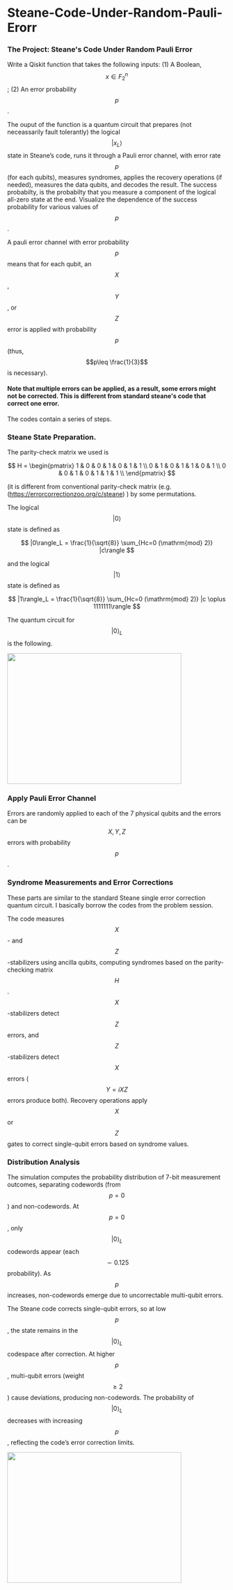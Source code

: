 # Steane-Code-Under-Random-Pauli-Erorr

### The Project: Steane's Code Under Random Pauli Error

Write a Qiskit function that takes the following inputs: (1) A Boolean, $$x\in F_2^n$$; (2) An error probability $$p$$.

The ouput of the function is a quantum circuit that prepares (not neceassarily fault tolerantly) the logical $$|x_L\rangle $$ state in Steane’s code, runs it through a Pauli error channel, with error rate $$p$$ (for each qubits), measures syndromes, applies the recovery operations (if needed), measures the data qubits, and decodes the result.
The success probabilty, is the probabilty that you measure a component of the logical all-zero state at the end. Visualize the dependence of the success probability for various values of $$p$$.

A pauli error channel with error probability $$p$$ means that for each qubit, an $$X$$, $$Y$$, or $$Z$$ error is applied with probability $$p$$ (thus, $$p\leq \frac{1}{3}$$ is necessary). 

#### Note that multiple errors can be applied, as a result, some errors might not be corrected. This is different from standard steane's code that correct one error. 

The codes contain a series of steps. 

### Steane State Preparation. 

The parity-check matrix we used is

$$ H = \begin{pmatrix}
1 & 0 & 0 & 1 & 0 & 1 & 1 \\
0 & 1 & 0 & 1 & 1 & 0 & 1 \\
0 & 0 & 1 & 0 & 1 & 1 & 1 \\
\end{pmatrix} $$

(it is different from conventional parity-check matrix (e.g. (https://errorcorrectionzoo.org/c/steane) ) by some permutations.

The logical $$|0\rangle $$ state is defined as 

$$ |0\rangle_L = \frac{1}{\sqrt{8}} \sum_{Hc=0 (\mathrm{mod} 2)} |c\rangle  $$ 

and the logical $$|1\rangle$$ state is defined as 

$$ |1\rangle_L = \frac{1}{\sqrt{8}} \sum_{Hc=0 (\mathrm{mod} 2)} |c \oplus 1111111\rangle  $$ 

The quantum circuit for $$|0\rangle_L$$ is the following.

<img src="https://github.com/user-attachments/assets/6cdc550c-7ab8-4d77-a473-c349380c3654" width = "400" height = "300" />

### Apply Pauli Error Channel

Errors are randomly applied to each of the 7 physical qubits and the errors can be $$X, Y, Z$$ errors with probability $$p$$. 

### Syndrome Measurements and Error Corrections

These parts are similar to the standard Steane single error correction quantum circuit. I basically borrow the codes from the problem session. 

The code measures $$X$$- and $$Z$$-stabilizers using ancilla qubits, computing syndromes based on the parity-checking matrix $$H$$. $$X$$-stabilizers detect $$Z$$ errors, and $$Z$$-stabilizers detect $$X$$ errors ($$Y=iXZ$$ errors produce both). Recovery operations apply $$X$$ or $$Z$$ gates to correct single-qubit errors based on syndrome values.

### Distribution Analysis

The simulation computes the probability distribution of 7-bit measurement outcomes, separating codewords (from $$p = 0$$) and non-codewords. At $$p = 0$$, only $$|0\rangle_L$$ codewords appear (each $$\sim 0.125$$ probability). As $$p$$ increases, non-codewords emerge due to uncorrectable multi-qubit errors.

The Steane code corrects single-qubit errors, so at low $$p$$, the state remains in the $$|0\rangle_L$$ codespace after correction. At higher $$p$$, multi-qubit errors (weight $$\geq 2$$) cause deviations, producing non-codewords. The probability of $$|0\rangle_L$$ decreases with increasing $$p$$, reflecting the code’s error correction limits.

<img src="https://github.com/user-attachments/assets/e9983aa9-2533-48ec-9df0-f419c17f7a43" width = " 400" height = "300" />

